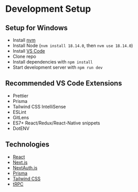 # Development Setup

## Setup for Windows
- Install [nvm](https://github.com/coreybutler/nvm-windows)
- Install Node (`nvm install 18.14.0`, then `nvm use 18.14.0`)
- Install [VS Code](https://code.visualstudio.com/)
- Clone repo
- Install dependencies with `npm install`
- Start development server with `npm run dev`

## Recommended VS Code Extensions
- Prettier
- Prisma
- Tailwind CSS IntelliSense
- ESLint
- GitLens
- ES7+ React/Redux/React-Native snippets
- DotENV

## Technologies
- [React](https://reactjs.org/)
- [Next.js](https://nextjs.org)
- [NextAuth.js](https://next-auth.js.org)
- [Prisma](https://prisma.io)
- [Tailwind CSS](https://tailwindcss.com)
- [tRPC](https://trpc.io)
